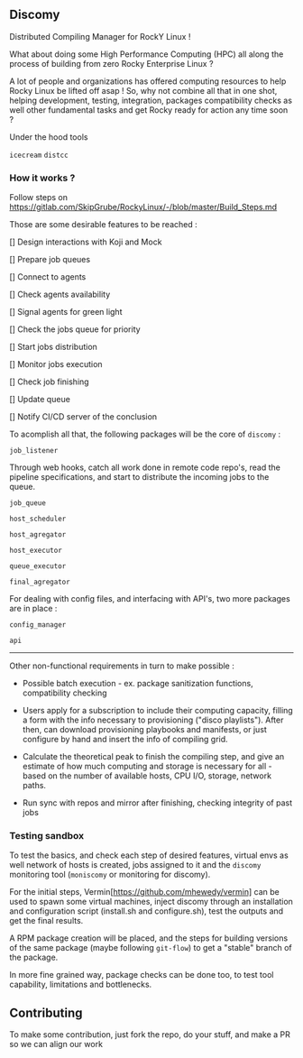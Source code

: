 ## Discomy

Distributed Compiling Manager for RockY Linux !

What about doing some High Performance Computing (HPC) all along the process of building from zero Rocky Enterprise Linux ?

A lot of people and organizations has offered computing resources to help Rocky Linux be lifted off asap ! So, why not combine all that in one shot, helping development, testing, integration, packages compatibility checks as well other fundamental tasks and get Rocky ready for action any time soon ?

Under the hood tools

`icecream`
`distcc`

### How it works ?

Follow steps on https://gitlab.com/SkipGrube/RockyLinux/-/blob/master/Build_Steps.md

Those are some desirable features to be reached :

[] Design interactions with Koji and Mock

[] Prepare job queues

[] Connect to agents

[] Check agents availability

[] Signal agents for green light

[] Check the jobs queue for priority

[] Start jobs distribution

[] Monitor jobs execution

[] Check job finishing

[] Update queue

[] Notify CI/CD server of the conclusion

To acomplish all that, the following packages will be the core of `discomy` :

`job_listener`

Through web hooks, catch all work done in remote code repo's, read the pipeline specifications, and start to distribute the incoming jobs to the queue.

`job_queue`

`host_scheduler`

`host_agregator`

`host_executor`

`queue_executor`

`final_agregator`



For dealing with config files, and interfacing with API's, two more packages are in place :

`config_manager`

`api`

--------------------

Other non-functional requirements in turn to make possible :

* Possible batch execution - ex. package sanitization functions, compatibility checking

* Users apply for a subscription to include their computing capacity, filling a form with the info necessary to provisioning ("disco playlists"). After then, can download provisioning playbooks and manifests, or just configure by hand and insert the info of compiling grid.

* Calculate the theoretical peak to finish the compiling step, and give an estimate of how much computing and storage is necessary for all - based on the number of available hosts, CPU I/O, storage, network paths.

* Run sync with repos and mirror after finishing, checking integrity of past jobs


### Testing sandbox

To test the basics, and check each step of desired features, virtual envs as well network of hosts is created, jobs assigned to it and the `discomy` monitoring tool (`moniscomy` or monitoring for discomy).

For the initial steps, Vermin[https://github.com/mhewedy/vermin] can be used to spawn some virtual machines, inject discomy through an installation and configuration script (install.sh and configure.sh), test the outputs and get the final results.

A RPM package creation will be placed, and the steps for building versions of the same package (maybe following `git-flow`) to get a "stable" branch of the package.

In more fine grained way, package checks can be done too, to test tool capability, limitations and bottlenecks.

## Contributing

To make some contribution, just fork the repo, do your stuff, and make a PR so we can align our work
